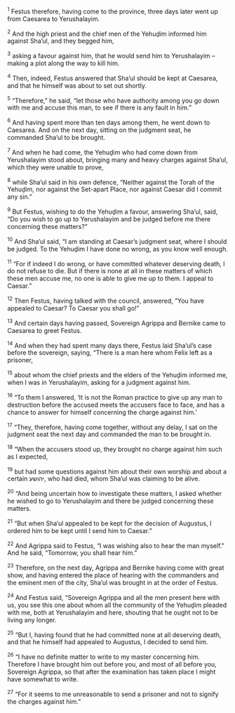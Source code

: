<sup>1</sup> Festus therefore, having come to the province, three days later went up from Caesarea to Yerushalayim.

<sup>2</sup> And the high priest and the chief men of the Yehuḏim informed him against Sha’ul, and they begged him,

<sup>3</sup> asking a favour against him, that he would send him to Yerushalayim – making a plot along the way to kill him.

<sup>4</sup> Then, indeed, Festus answered that Sha’ul should be kept at Caesarea, and that he himself was about to set out shortly.

<sup>5</sup> “Therefore,” he said, “let those who have authority among you go down with me and accuse this man, to see if there is any fault in him.”

<sup>6</sup> And having spent more than ten days among them, he went down to Caesarea. And on the next day, sitting on the judgment seat, he commanded Sha’ul to be brought.

<sup>7</sup> And when he had come, the Yehuḏim who had come down from Yerushalayim stood about, bringing many and heavy charges against Sha’ul, which they were unable to prove,

<sup>8</sup> while Sha’ul said in his own defence, “Neither against the Torah of the Yehuḏim, nor against the Set-apart Place, nor against Caesar did I commit any sin.”

<sup>9</sup> But Festus, wishing to do the Yehuḏim a favour, answering Sha’ul, said, “Do you wish to go up to Yerushalayim and be judged before me there concerning these matters?”

<sup>10</sup> And Sha’ul said, “I am standing at Caesar’s judgment seat, where I should be judged. To the Yehuḏim I have done no wrong, as you know well enough.

<sup>11</sup> “For if indeed I do wrong, or have committed whatever deserving death, I do not refuse to die. But if there is none at all in these matters of which these men accuse me, no one is able to give me up to them. I appeal to Caesar.”

<sup>12</sup> Then Festus, having talked with the council, answered, “You have appealed to Caesar? To Caesar you shall go!”

<sup>13</sup> And certain days having passed, Sovereign Agrippa and Bernike came to Caesarea to greet Festus.

<sup>14</sup> And when they had spent many days there, Festus laid Sha’ul’s case before the sovereign, saying, “There is a man here whom Felix left as a prisoner,

<sup>15</sup> about whom the chief priests and the elders of the Yehuḏim informed me, when I was in Yerushalayim, asking for a judgment against him.

<sup>16</sup> “To them I answered, ‘It is not the Roman practice to give up any man to destruction before the accused meets the accusers face to face, and has a chance to answer for himself concerning the charge against him.’

<sup>17</sup> “They, therefore, having come together, without any delay, I sat on the judgment seat the next day and commanded the man to be brought in.

<sup>18</sup> “When the accusers stood up, they brought no charge against him such as I expected,

<sup>19</sup> but had some questions against him about their own worship and about a certain יהושע, who had died, whom Sha’ul was claiming to be alive.

<sup>20</sup> “And being uncertain how to investigate these matters, I asked whether he wished to go to Yerushalayim and there be judged concerning these matters.

<sup>21</sup> “But when Sha’ul appealed to be kept for the decision of Augustus, I ordered him to be kept until I send him to Caesar.”

<sup>22</sup> And Agrippa said to Festus, “I was wishing also to hear the man myself.” And he said, “Tomorrow, you shall hear him.”

<sup>23</sup> Therefore, on the next day, Agrippa and Bernike having come with great show, and having entered the place of hearing with the commanders and the eminent men of the city, Sha’ul was brought in at the order of Festus.

<sup>24</sup> And Festus said, “Sovereign Agrippa and all the men present here with us, you see this one about whom all the community of the Yehuḏim pleaded with me, both at Yerushalayim and here, shouting that he ought not to be living any longer.

<sup>25</sup> “But I, having found that he had committed none at all deserving death, and that he himself had appealed to Augustus, I decided to send him.

<sup>26</sup> “I have no definite matter to write to my master concerning him. Therefore I have brought him out before you, and most of all before you, Sovereign Agrippa, so that after the examination has taken place I might have somewhat to write.

<sup>27</sup> “For it seems to me unreasonable to send a prisoner and not to signify the charges against him.”

